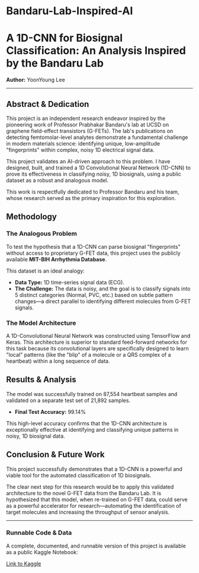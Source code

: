 # Bandaru-Lab-Inspired-AI
# A 1D-CNN for Biosignal Classification: An Analysis Inspired by the Bandaru Lab

**Author:** YoonYoung Lee

---

## Abstract & Dedication

This project is an independent research endeavor inspired by the pioneering work of Professor Prabhakar Bandaru's lab at UCSD on graphene field-effect transistors (G-FETs). The lab's publications on detecting femtomolar-level analytes demonstrate a fundamental challenge in modern materials science: identifying unique, low-amplitude "fingerprints" within complex, noisy 1D electrical signal data.

This project validates an AI-driven approach to this problem. I have designed, built, and trained a 1D Convolutional Neural Network (1D-CNN) to prove its effectiveness in classifying noisy, 1D biosignals, using a public dataset as a robust and analogous model.

This work is respectfully dedicated to Professor Bandaru and his team, whose research served as the primary inspiration for this exploration.

## Methodology

### The Analogous Problem
To test the hypothesis that a 1D-CNN can parse biosignal "fingerprints" without access to proprietary G-FET data, this project uses the publicly available **MIT-BIH Arrhythmia Database**.

This dataset is an ideal analogy:
* **Data Type:** 1D time-series signal data (ECG).
* **The Challenge:** The data is noisy, and the goal is to classify signals into 5 distinct categories (Normal, PVC, etc.) based on subtle pattern changes—a direct parallel to identifying different molecules from G-FET signals.

### The Model Architecture
A 1D-Convolutional Neural Network was constructed using TensorFlow and Keras. This architecture is superior to standard feed-forward networks for this task because its convolutional layers are specifically designed to learn "local" patterns (like the "blip" of a molecule or a QRS complex of a heartbeat) within a long sequence of data.

## Results & Analysis

The model was successfully trained on 87,554 heartbeat samples and validated on a separate test set of 21,892 samples.

* **Final Test Accuracy:** 99.14%

This high-level accuracy confirms that the 1D-CNN architecture is exceptionally effective at identifying and classifying unique patterns in noisy, 1D biosignal data.



## Conclusion & Future Work

This project successfully demonstrates that a 1D-CNN is a powerful and viable tool for the automated classification of 1D biosignals.

The clear next step for this research would be to apply this validated architecture to the novel G-FET data from the Bandaru Lab. It is hypothesized that this model, when re-trained on G-FET data, could serve as a powerful accelerator for research—automating the identification of target molecules and increasing the throughput of sensor analysis.

---

### Runnable Code & Data
A complete, documented, and runnable version of this project is available as a public Kaggle Notebook:

[Link to Kaggle](https://www.kaggle.com/code/yoonzerolee/bandaru-lab-inspired-ai)
